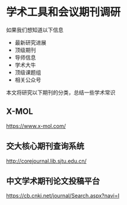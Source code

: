# 学术工具和会议期刊调研

如果我们想知道以下信息

- 最新研究进展
- 顶级期刊
- 导师信息
- 学术大牛
- 顶级课题组
- 相关公众号

本文将研究以下期刊的分类，总结一些学术常识


## X-MOL

https://www.x-mol.com/

## 交大核心期刊查询系统

http://corejournal.lib.sjtu.edu.cn/

## 中文学术期刊论文投稿平台

https://cb.cnki.net/journal/Search.aspx?navi=I